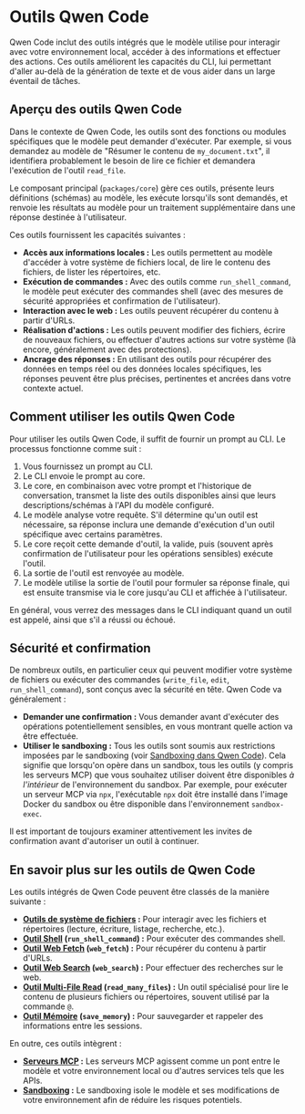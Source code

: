 # Outils Qwen Code

Qwen Code inclut des outils intégrés que le modèle utilise pour interagir avec votre environnement local, accéder à des informations et effectuer des actions. Ces outils améliorent les capacités du CLI, lui permettant d'aller au-delà de la génération de texte et de vous aider dans un large éventail de tâches.

## Aperçu des outils Qwen Code

Dans le contexte de Qwen Code, les outils sont des fonctions ou modules spécifiques que le modèle peut demander d'exécuter. Par exemple, si vous demandez au modèle de "Résumer le contenu de `my_document.txt`", il identifiera probablement le besoin de lire ce fichier et demandera l'exécution de l'outil `read_file`.

Le composant principal (`packages/core`) gère ces outils, présente leurs définitions (schémas) au modèle, les exécute lorsqu'ils sont demandés, et renvoie les résultats au modèle pour un traitement supplémentaire dans une réponse destinée à l'utilisateur.

Ces outils fournissent les capacités suivantes :

- **Accès aux informations locales :** Les outils permettent au modèle d'accéder à votre système de fichiers local, de lire le contenu des fichiers, de lister les répertoires, etc.
- **Exécution de commandes :** Avec des outils comme `run_shell_command`, le modèle peut exécuter des commandes shell (avec des mesures de sécurité appropriées et confirmation de l'utilisateur).
- **Interaction avec le web :** Les outils peuvent récupérer du contenu à partir d'URLs.
- **Réalisation d'actions :** Les outils peuvent modifier des fichiers, écrire de nouveaux fichiers, ou effectuer d'autres actions sur votre système (là encore, généralement avec des protections).
- **Ancrage des réponses :** En utilisant des outils pour récupérer des données en temps réel ou des données locales spécifiques, les réponses peuvent être plus précises, pertinentes et ancrées dans votre contexte actuel.

## Comment utiliser les outils Qwen Code

Pour utiliser les outils Qwen Code, il suffit de fournir un prompt au CLI. Le processus fonctionne comme suit :

1. Vous fournissez un prompt au CLI.
2. Le CLI envoie le prompt au core.
3. Le core, en combinaison avec votre prompt et l'historique de conversation, transmet la liste des outils disponibles ainsi que leurs descriptions/schémas à l'API du modèle configuré.
4. Le modèle analyse votre requête. S'il détermine qu'un outil est nécessaire, sa réponse inclura une demande d'exécution d'un outil spécifique avec certains paramètres.
5. Le core reçoit cette demande d'outil, la valide, puis (souvent après confirmation de l'utilisateur pour les opérations sensibles) exécute l'outil.
6. La sortie de l'outil est renvoyée au modèle.
7. Le modèle utilise la sortie de l'outil pour formuler sa réponse finale, qui est ensuite transmise via le core jusqu'au CLI et affichée à l'utilisateur.

En général, vous verrez des messages dans le CLI indiquant quand un outil est appelé, ainsi que s'il a réussi ou échoué.

## Sécurité et confirmation

De nombreux outils, en particulier ceux qui peuvent modifier votre système de fichiers ou exécuter des commandes (`write_file`, `edit`, `run_shell_command`), sont conçus avec la sécurité en tête. Qwen Code va généralement :

- **Demander une confirmation :** Vous demander avant d'exécuter des opérations potentiellement sensibles, en vous montrant quelle action va être effectuée.
- **Utiliser le sandboxing :** Tous les outils sont soumis aux restrictions imposées par le sandboxing (voir [Sandboxing dans Qwen Code](../sandbox.md)). Cela signifie que lorsqu'on opère dans un sandbox, tous les outils (y compris les serveurs MCP) que vous souhaitez utiliser doivent être disponibles _à l'intérieur_ de l'environnement du sandbox. Par exemple, pour exécuter un serveur MCP via `npx`, l'exécutable `npx` doit être installé dans l'image Docker du sandbox ou être disponible dans l'environnement `sandbox-exec`.

Il est important de toujours examiner attentivement les invites de confirmation avant d'autoriser un outil à continuer.

## En savoir plus sur les outils de Qwen Code

Les outils intégrés de Qwen Code peuvent être classés de la manière suivante :

- **[Outils de système de fichiers](./file-system.md) :** Pour interagir avec les fichiers et répertoires (lecture, écriture, listage, recherche, etc.).
- **[Outil Shell](./shell.md) (`run_shell_command`) :** Pour exécuter des commandes shell.
- **[Outil Web Fetch](./web-fetch.md) (`web_fetch`) :** Pour récupérer du contenu à partir d'URLs.
- **[Outil Web Search](./web-search.md) (`web_search`) :** Pour effectuer des recherches sur le web.
- **[Outil Multi-File Read](./multi-file.md) (`read_many_files`) :** Un outil spécialisé pour lire le contenu de plusieurs fichiers ou répertoires, souvent utilisé par la commande `@`.
- **[Outil Mémoire](./memory.md) (`save_memory`) :** Pour sauvegarder et rappeler des informations entre les sessions.

En outre, ces outils intègrent :

- **[Serveurs MCP](./mcp-server.md) :** Les serveurs MCP agissent comme un pont entre le modèle et votre environnement local ou d'autres services tels que les APIs.
- **[Sandboxing](../sandbox.md) :** Le sandboxing isole le modèle et ses modifications de votre environnement afin de réduire les risques potentiels.